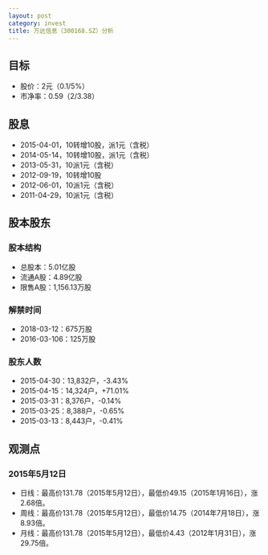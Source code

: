 ```yaml
---
layout: post
category: invest
title: 万达信息（300168.SZ）分析
---
```


## 目标 ##

- 股价：2元（0.1/5%）
- 市净率：0.59（2/3.38）

## 股息 ##

- 2015-04-01，10转增10股，派1元（含税）
- 2014-05-14，10转增10股，派1元（含税）
- 2013-05-31，10派1元（含税）
- 2012-09-19，10转增10股
- 2012-06-01，10派1元（含税）
- 2011-04-29，10派1元（含税）

## 股本股东 ##

### 股本结构 ###

- 总股本：5.01亿股
- 流通A股：4.89亿股
- 限售A股：1,156.13万股

### 解禁时间 ###

- 2018-03-12：675万股
- 2016-03-106：125万股

### 股东人数 ###

- 2015-04-30：13,832户，-3.43%
- 2015-04-15：14,324户，+71.01%
- 2015-03-31：8,376户，-0.14%
- 2015-03-25：8,388户，-0.65%
- 2015-03-13：8,443户，-0.41%

## 观测点 ##

### 2015年5月12日 ###

- 日线：最高价131.78（2015年5月12日），最低价49.15（2015年1月16日），涨2.68倍。
- 周线：最高价131.78（2015年5月12日），最低价14.75（2014年7月18日），涨8.93倍。
- 月线：最高价131.78（2015年5月12日），最低价4.43（2012年1月31日），涨29.75倍。
